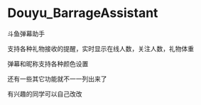 # Douyu_BarrageAssistant
斗鱼弹幕助手

支持各种礼物接收的提醒，实时显示在线人数，关注人数，礼物体重

弹幕和昵称支持各种颜色设置

还有一些其它功能就不一一列出来了

有兴趣的同学可以自己改改
